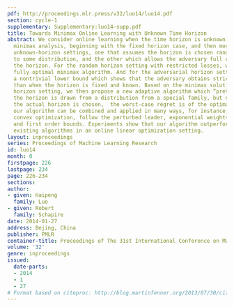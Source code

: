 ```yaml
---
pdf: http://proceedings.mlr.press/v32/luo14/luo14.pdf
section: cycle-1
supplementary: Supplementary:luo14-supp.pdf
title: Towards Minimax Online Learning with Unknown Time Horizon
abstract: We consider online learning when the time horizon is unknown. We apply a
  minimax analysis, beginning with the fixed horizon case, and then moving on to two
  unknown-horizon settings, one that assumes the horizon is chosen randomly according
  to some distribution, and the other which allows the adversary full control over
  the horizon. For the random horizon setting with restricted losses, we derive a
  fully optimal minimax algorithm. And for the adversarial horizon setting, we prove
  a nontrivial lower bound which shows that the adversary obtains strictly more power
  than when the horizon is fixed and known. Based on the minimax solution of the random
  horizon setting, we then propose a new adaptive algorithm which “pretends” that
  the horizon is drawn from a distribution from a special family, but no matter how
  the actual horizon is chosen,  the worst-case regret is of the optimal rate. Furthermore,
  our algorithm can be combined and applied in many ways, for instance, to online
  convex optimization, follow the perturbed leader, exponential weights algorithm
  and first order bounds. Experiments show that our algorithm outperforms many other
  existing algorithms in an online linear optimization setting.
layout: inproceedings
series: Proceedings of Machine Learning Research
id: luo14
month: 0
firstpage: 226
lastpage: 234
page: 226-234
sections: 
author:
- given: Haipeng
  family: Luo
- given: Robert
  family: Schapire
date: 2014-01-27
address: Bejing, China
publisher: PMLR
container-title: Proceedings of The 31st International Conference on Machine Learning
volume: '32'
genre: inproceedings
issued:
  date-parts:
  - 2014
  - 1
  - 27
# Format based on citeproc: http://blog.martinfenner.org/2013/07/30/citeproc-yaml-for-bibliographies/
---
```

